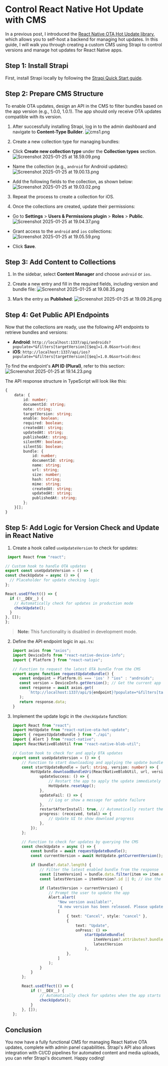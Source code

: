 # Control React Native Hot Update with CMS

In a previous post, I introduced the [React Native OTA Hot Update library](https://github.com/vantuan88291/react-native-ota-hot-update), which allows you to self-host a backend for managing hot updates. In this guide, I will walk you through creating a custom CMS using Strapi to control versions and manage hot updates for React Native apps.

## Step 1: Install Strapi

First, install Strapi locally by following the [Strapi Quick Start guide](https://docs.strapi.io/dev-docs/quick-start).

## Step 2: Prepare CMS Structure

To enable OTA updates, design an API in the CMS to filter bundles based on the app version (e.g., 1.0.0, 1.0.1). The app should only receive OTA updates compatible with its version.

1. After successfully installing Strapi, log in to the admin dashboard and navigate to **Content-Type Builder**.
   ![cms1.png](cms/cms1.png)


2. Create a new collection type for managing bundles:

- Click **Create new collection type** under the **Collection types** section.
  ![Screenshot 2025-01-25 at 18.59.09.png](cms/Screenshot%202025-01-25%20at%2018.59.09.png)



- Name the collection (e.g., `android` for Android updates):
  ![Screenshot 2025-01-25 at 19.00.13.png](cms/Screenshot%202025-01-25%20at%2019.00.13.png)


- Add the following fields to the collection, as shown below:
  ![Screenshot 2025-01-25 at 19.03.02.png](cms/Screenshot%202025-01-25%20at%2019.03.02.png)



3. Repeat the process to create a collection for iOS.

4. Once the collections are created, update their permissions:

- Go to **Settings** > **Users & Permissions plugin** > **Roles** > **Public**.
  ![Screenshot 2025-01-25 at 19.04.37.png](cms/Screenshot%202025-01-25%20at%2019.04.37.png)
- Grant access to the `android` and `ios` collections:
  ![Screenshot 2025-01-25 at 19.05.59.png](cms/Screenshot%202025-01-25%20at%2019.05.59.png)


- Click **Save**.

## Step 3: Add Content to Collections

1. In the sidebar, select **Content Manager** and choose `android` or `ios`.

2. Create a new entry and fill in the required fields, including version and bundle file:
   ![Screenshot 2025-01-25 at 19.08.35.png](cms/Screenshot%202025-01-25%20at%2019.08.35.png)


3. Mark the entry as **Published**:
   ![Screenshot 2025-01-25 at 19.09.26.png](cms/Screenshot%202025-01-25%20at%2019.09.26.png)



## Step 4: Get Public API Endpoints

Now that the collections are ready, use the following API endpoints to retrieve bundles and versions:

- **Android**: `http://localhost:1337/api/androids?populate=*&filters[targetVersion][$eq]=1.0.0&sort=id:desc`
- **iOS**: `http://localhost:1337/api/ios?populate=*&filters[targetVersion][$eq]=1.0.0&sort=id:desc`

To find the endpoint's **API ID (Plural)**, refer to this section:
![Screenshot 2025-01-25 at 19.14.23.png](cms/Screenshot%202025-01-25%20at%2019.14.23.png)


The API response structure in TypeScript will look like this:

```typescript
{
    data: {
        id: number;
        documentId: string;
        note: string;
        targetVersion: string;
        enable: boolean;
        required: boolean;
        createdAt: string;
        updatedAt: string;
        publishedAt: string;
        silentMY: boolean;
        silentSG: boolean;
        bundle: {
            id: number;
            documentId: string;
            name: string;
            url: string;
            size: number;
            hash: string;
            mime: string;
            createdAt: string;
            updatedAt: string;
            publishedAt: string;
        };
    }[];
}
```

## Step 5: Add Logic for Version Check and Update in React Native

1. Create a hook called `useUpdateVersion` to check for updates:

  ```typescript
   import React from "react";

// Custom hook to handle OTA updates
export const useUpdateVersion = () => {
  const checkUpdate = async () => {
    // Placeholder for update checking logic
  };

  React.useEffect(() => {
    if (!__DEV__) {
      // Automatically check for updates in production mode
      checkUpdate();
    }
  }, []);
};
   ```

> **Note:** This functionality is disabled in development mode.

2. Define the API endpoint logic in `api.ts`:

    ```typescript
   import axios from "axios";
   import DeviceInfo from "react-native-device-info";
   import { Platform } from "react-native";

   // Function to request the latest OTA bundle from the CMS
   export async function requestUpdateBundle() {
       const endpoint = Platform.OS === 'ios' ? "ios" : "androids";
       const version = DeviceInfo.getVersion(); // Get the current app version
       const response = await axios.get(
           `http://localhost:1337/api/${endpoint}?populate=*&filters[targetVersion][$eq]=${version}&sort=id:desc`
       );
       return response.data;
   }
   ```

3. Implement the update logic in the `checkUpdate` function:

   ```typescript
   import React from "react";
   import HotUpdate from "react-native-ota-hot-update";
   import { requestUpdateBundle } from "./api";
   import { Alert } from "react-native";
   import ReactNativeBlobUtil from "react-native-blob-util";

   // Custom hook to check for and apply OTA updates
   export const useUpdateVersion = () => {
       // Function to start downloading and applying the update bundle
       const startUpdateBundle = (url: string, version: number) => {
           HotUpdate.downloadBundleUri(ReactNativeBlobUtil, url, version, {
               updateSuccess: () => {
                   // Restart the app to apply the update immediately
                   HotUpdate.resetApp();
               },
               updateFail: () => {
                   // Log or show a message for update failure
               },
               restartAfterInstall: true, // Automatically restart the app after installing the update
               progress: (received, total) => {
                   // Update UI to show download progress
               },
           });
       };

       // Function to check for updates by querying the CMS
       const checkUpdate = async () => {
           const bundle = await requestUpdateBundle();
           const currentVersion = await HotUpdate.getCurrentVersion();

           if (bundle?.data?.length) {
               // Filter the latest enabled bundle from the response
               const [itemVersion] = bundle.data.filter(item => item.enable);
               const latestVersion = itemVersion?.id || 0; // Use the bundle ID as the version number

               if (latestVersion > currentVersion) {
                   // Prompt the user to update the app
                   Alert.alert(
                       "New version available!",
                       "A new version has been released. Please update.",
                       [
                           { text: "Cancel", style: "cancel" },
                           {
                               text: "Update",
                               onPress: () =>
                                   startUpdateBundle(
                                       itemVersion?.attributes?.bundle?.data?.attributes?.url,
                                       latestVersion
                                   ),
                           },
                       ]
                   );
               }
           }
       };

       React.useEffect(() => {
           if (!__DEV__) {
               // Automatically check for updates when the app starts in production mode
               checkUpdate();
           }
       }, []);
   };
   ```

## Conclusion

You now have a fully functional CMS for managing React Native OTA updates, complete with admin panel capabilities. Strapi's API also allows integration with CI/CD pipelines for automated content and media uploads, you can refer Strapi's document. Happy coding!


